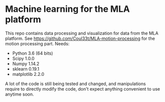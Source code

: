 # Machine learning for the MLA platform

This repo contains data processing and visualization for data from the MLA platform. See https://github.com/Coul33t/MLA-motion-processing for the motion processing part.
Needs:
* Python 3.6 (64 bits)
* Scipy 1.0.0
* Numpy 1.14.2
* sklearn 0.19.1
* matplotlib 2.2.0

A lot of the code is still being tested and changed, and manipulations require to directly modify the code, don't expect anything convenient to use anytime soon.
